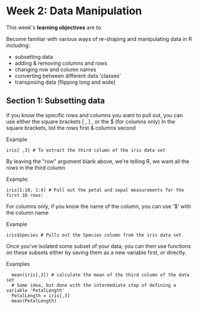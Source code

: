 # Week 2: Data Manipulation #

This week's **learning objectives** are to:

Become familiar with various ways of re-shaping and manipulating data in R including:
- subsetting data
- adding & removing columns and rows
- changing row and column names
- converting between different data 'classes'
- transposing data (flipping long and wide)

## Section 1: Subsetting data ## 

If you know the specific rows and columns you want to pull out, you can use either the square brackets [ , ] , or the $ (for columns only)
In the square brackets, list the rows first & columns second

Example
```
iris[ ,3] # To extract the third column of the iris data set
```
By leaving the "row" argument blank above, we're telling R, we want all the rows in the third column

Example:
```
iris[1:10, 1:4] # Pull out the petal and sepal measurements for the first 10 rows: 
```

For columns only, if you know the name of the column, you can use '$' with the column name

Example
```
iris$Species # Pulls out the Species column from the iris data set
```

Once you've isolated some subset of your data, you can then use functions on these subsets either by saving them as a new variable first, or directly.

Examples
```
  mean(iris[,3]) # calculate the mean of the third column of the data set
  # Same idea, but done with the intermediate step of defining a variable 'PetalLength'
  PetalLength = iris[,3] 
  mean(PetalLength)





